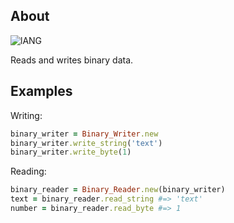 ## About
![lANG](https://img.shields.io/badge/LANG-RUBY-red?style=for-the-badge&logo=appveyo)
<p>Reads and writes binary data.</p>

## Examples
Writing:
```Ruby
binary_writer = Binary_Writer.new
binary_writer.write_string('text')
binary_writer.write_byte(1)
```
Reading:
```Ruby
binary_reader = Binary_Reader.new(binary_writer)
text = binary_reader.read_string #=> 'text'
number = binary_reader.read_byte #=> 1
```
